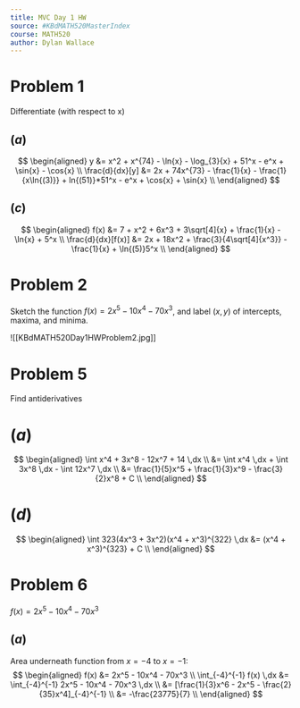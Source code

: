 ```yaml
---
title: MVC Day 1 HW
source: #KBdMATH520MasterIndex
course: MATH520
author: Dylan Wallace
---
```


# Problem 1
Differentiate (with respect to x)

## $(a)$
$$
\begin{aligned}
y &= x^2 + x^{74} - \ln{x} - \log_{3}{x} + 51^x - e^x + \sin{x} - \cos{x} \\
\frac{d}{dx}[y] &= 2x + 74x^{73} - \frac{1}{x} - \frac{1}{x\ln{(3)}} + ln{(51)}*51^x - e^x + \cos{x} + \sin{x} \\
\end{aligned}
$$

## $(c)$
$$
\begin{aligned}
f(x) &= 7 + x^2 + 6x^3 + 3\sqrt[4]{x} + \frac{1}{x} - \ln{x} + 5^x \\
\frac{d}{dx}[f(x)] &= 2x + 18x^2 + \frac{3}{4\sqrt[4]{x^3}} - \frac{1}{x} + \ln{(5)}5^x \\
\end{aligned}
$$

# Problem 2
Sketch the function $f(x) = 2x^5 - 10x^4 - 70x^3$, and label $(x, y)$ of intercepts, maxima, and minima.

![[KBdMATH520Day1HWProblem2.jpg]]

# Problem 5
Find antiderivatives

# $(a)$
$$
\begin{aligned}
\int x^4 + 3x^8 - 12x^7 + 14 \,dx \\
&= \int x^4 \,dx + \int 3x^8 \,dx - \int 12x^7 \,dx \\
&= \frac{1}{5}x^5 + \frac{1}{3}x^9 - \frac{3}{2}x^8 + C \\
\end{aligned}
$$

# $(d)$
$$
\begin{aligned}
\int 323(4x^3 + 3x^2)(x^4 + x^3)^{322} \,dx &= (x^4 + x^3)^{323} + C \\
\end{aligned}
$$

# Problem 6
$f(x) = 2x^5 - 10x^4 - 70x^3$

## $(a)$
Area underneath function from $x=-4$ to $x=-1$:
$$
\begin{aligned}
f(x) &= 2x^5 - 10x^4 - 70x^3 \\
\int_{-4}^{-1} f(x) \,dx &= \int_{-4}^{-1} 2x^5 - 10x^4 - 70x^3 \,dx \\
&= [\frac{1}{3}x^6 - 2x^5 - \frac{2}{35}x^4]_{-4}^{-1} \\
&= -\frac{23775}{7} \\
\end{aligned}
$$

